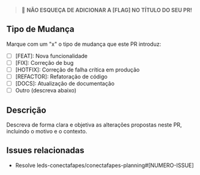 > 🚨 **NÃO ESQUEÇA DE ADICIONAR A [FLAG] NO TÍTULO DO SEU PR!**

## Tipo de Mudança
Marque com um "x" o tipo de mudança que este PR introduz:
- [ ] [FEAT]: Nova funcionalidade
- [ ] [FIX]: Correção de bug
- [ ] [HOTFIX]: Correção de falha crítica em produção
- [ ] [REFACTOR]: Refatoração de código
- [ ] [DOCS]: Atualização de documentação
- [ ] Outro (descreva abaixo)

## Descrição
Descreva de forma clara e objetiva as alterações propostas neste PR, incluindo o motivo e o contexto.

## Issues relacionadas
- Resolve leds-conectafapes/conectafapes-planning#[NUMERO-ISSUE]